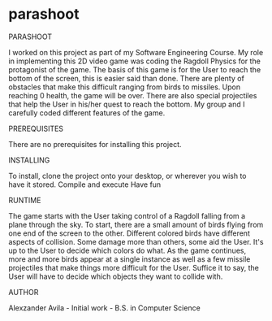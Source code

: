 # parashoot

PARASHOOT

I worked on this project as part of my Software Engineering Course. My role in implementing this 2D video game
was coding the Ragdoll Physics for the protagonist of the game. The basis of this game is for the User to
reach the bottom of the screen, this is easier said than done. There are plenty of obstacles that make this
difficult ranging from birds to missiles. Upon reaching 0 health, the game will be over. There are also special
projectiles that help the User in his/her quest to reach the bottom. My group and I carefully coded different
features of the game.

PREREQUISITES

There are no prerequisites for installing this project.

INSTALLING

To install, clone the project onto your desktop, or wherever you wish to have it stored. 
Compile and execute
Have fun

RUNTIME

The game starts with the User taking control of a Ragdoll falling from a plane through the sky. To start, there are 
a small amount of birds flying from one end of the screen to the other. Different colored birds have different
aspects of collision. Some damage more than others, some aid the User. It's up to the User to decide which colors
do what. As the game continues, more and more birds appear at a single instance as well as a few missile projectiles
that make things more difficult for the User. Suffice it to say, the User will have to decide which objects they want
to collide with. 


AUTHOR

Alexzander Avila - Initial work - B.S. in Computer Science
